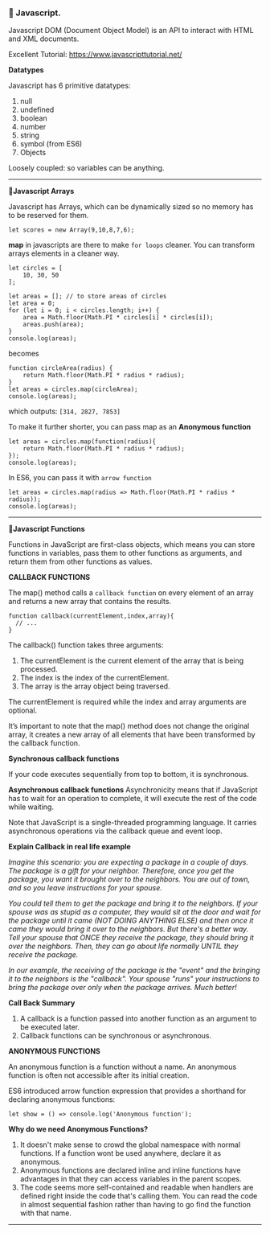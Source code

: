 ### **👋 Javascript.**


Javascript DOM (Document Object Model) is an API to interact with HTML and XML documents. 

Excellent Tutorial: https://www.javascripttutorial.net/


**Datatypes**

Javascript has 6 primitive datatypes:
1. null
2. undefined
3. boolean
4. number
5. string
6. symbol (from ES6)
7. Objects


Loosely coupled: so variables can be anything. 

---
**🤚Javascript Arrays**

Javascript has Arrays, which can be dynamically sized so no memory has to be reserved for them. 

``let scores = new Array(9,10,8,7,6);``


**map** in javascripts are there to make `for loops` cleaner. You can transform arrays elements in a cleaner way. 

```
let circles = [
    10, 30, 50
];

let areas = []; // to store areas of circles
let area = 0;
for (let i = 0; i < circles.length; i++) {
    area = Math.floor(Math.PI * circles[i] * circles[i]);
    areas.push(area);
}
console.log(areas);
```

becomes 
```
function circleArea(radius) {
    return Math.floor(Math.PI * radius * radius);
}
let areas = circles.map(circleArea);
console.log(areas);
```

which outputs: `[314, 2827, 7853]`

To make it further shorter, you can pass map as an **Anonymous function**

```
let areas = circles.map(function(radius){
    return Math.floor(Math.PI * radius * radius);
});
console.log(areas);

```

In ES6, you can pass it with `arrow function` 
```
let areas = circles.map(radius => Math.floor(Math.PI * radius * radius));
console.log(areas);
```
---
**🤚Javascript Functions**

Functions in JavaScript are first-class objects, which means you can store functions in variables, pass them to other functions as arguments, and return them from other functions as values.


**CALLBACK FUNCTIONS**

The map() method calls a `callback function` on every element of an array and returns a new array that contains the results.


```
function callback(currentElement,index,array){
  // ... 
}
```

The callback() function takes three arguments:

1. The currentElement is the current element of the array that is being processed.
2. The index is the index of the currentElement.
3. The array is the array object being traversed.

The currentElement is required while the index and array arguments are optional.

It’s important to note that the map() method does not change the original array, it creates a new array of all elements that have been transformed by the callback function.


**Synchronous callback functions**

If your code executes sequentially from top to bottom, it is synchronous.


**Asynchronous callback functions**
Asynchronicity means that if JavaScript has to wait for an operation to complete, it will execute the rest of the code while waiting.

Note that JavaScript is a single-threaded programming language. It carries asynchronous operations via the callback queue and event loop.


**Explain Callback in real life example**

*Imagine this scenario: you are expecting a package in a couple of days. The package is a gift for your neighbor. Therefore, once you get the package, you want it brought over to the neighbors. You are out of town, and so you leave instructions for your spouse.*

*You could tell them to get the package and bring it to the neighbors. If your spouse was as stupid as a computer, they would sit at the door and wait for the package until it came (NOT DOING ANYTHING ELSE) and then once it came they would bring it over to the neighbors. But there's a better way. Tell your spouse that ONCE they receive the package, they should bring it over the neighbors. Then, they can go about life normally UNTIL they receive the package.*

*In our example, the receiving of the package is the "event" and the bringing it to the neighbors is the "callback". Your spouse "runs" your instructions to bring the package over only when the package arrives. Much better!*

**Call Back Summary**

1. A callback is a function passed into another function as an argument to be executed later.
2. Callback functions can be synchronous or asynchronous.



**ANONYMOUS FUNCTIONS**

An anonymous function is a function without a name. An anonymous function is often not accessible after its initial creation.

ES6 introduced arrow function expression that provides a shorthand for declaring anonymous functions:

``` let show = () => console.log('Anonymous function'); ```

**Why do we need Anonymous Functions?**
1. It doesn't make sense to crowd the global namespace with normal functions. If a function wont be used anywhere, declare it as anonymous.
2. Anonymous functions are declared inline and inline functions have advantages in that they can access variables in the parent scopes.
3. The code seems more self-contained and readable when handlers are defined right inside the code that's calling them. You can read the code in almost sequential fashion rather than having to go find the function with that name. 

---